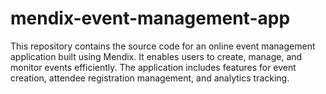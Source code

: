 # mendix-event-management-app
This repository contains the source code for an online event management application built using Mendix. It enables users to create, manage, and monitor events efficiently. The application includes features for event creation, attendee registration management, and analytics tracking.
